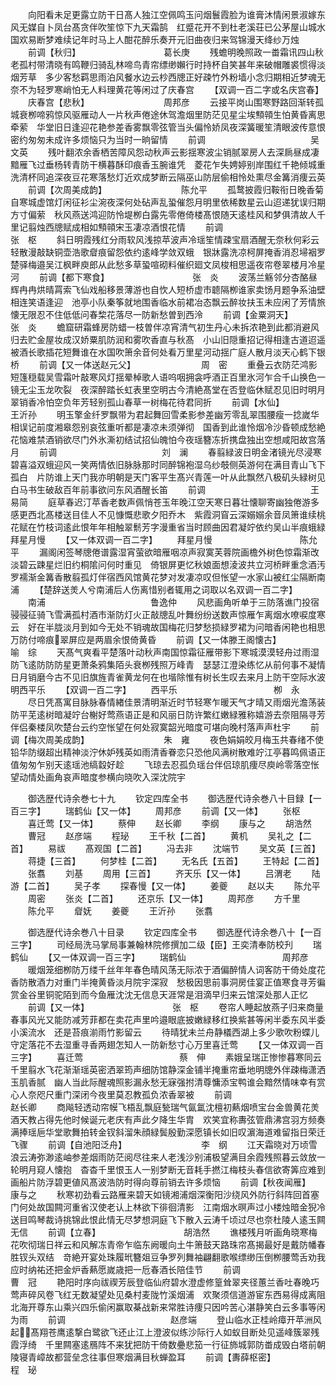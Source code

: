 <!-- { "loadSidebar": true } -->
　　向阳看未足更露立防干日髙人独江空佩鸣玉问烟鬟霞脸为谁膏沐情闲景淑嫁东风无媒自卜凤台髙贪伴吹笙惊下九天霜鹄　红蹙花开不到杜老溪荘已公茅屋山城水国欢易断梦难续记年时马上人酣花醉乐奏开元旧曲夜归来驾锦漫天绛纱万烛
　　前调【秋归】　　　　　　　　　　葛长庚
　　残蟾明晚照政一畨霜讯四山秋老孤村带清晓有鸣鞭归骑乱林啼鸟青帘缥缈嬾行时持杯自笑甚年来破帽雕裘惯得淡烟芳草　多少客愁羁思雨泊风餐水边云杪西牕正好疎竹外粉墙小念归期相近梦魂无奈不为轻罗寒峭怕无人料理黄花等闲过了庆春宫
　　【双调一百二字或名庆宫春】
　　庆春宫【悲秋】　　　　　　　　　周邦彦
　　云接平岗山围寒野路回渐转孤城衰栁啼鸦惊风驱雁动人一片秋声倦途休驾澹烟里防茫见星尘埃顦顇生怕黄昏离思牵萦　华堂旧日逢迎花艳参差香雾飘零弦管当头偏怜娇凤夜深簧暖笙清眼波传意恨密约匆匆未成许多烦恼只为当时一晌留情
　　前调　　　　　　　　　　　　吴文英
　　残叶翻浓余香栖苦障风怨动秋声云影揺寒波尘销腻翠房人去深扄昼成凄黯雁飞过垂杨转青防干横暮酥印痕香玉腕谁凭　菱花乍失娉婷别岸围红千艳倾城重洗清杯同追深夜豆花寒落愁灯近欢成梦断云隔巫山防层偷相怜处熏尽金篝消痩云英
　　前调【次周美成韵】　　　　　　　　　陈允平
　　孤鹜披霞归鞍衔日晚香菊自寒城虚馆灯闲征衫尘涴夜深何处砧声乱蛩催怨月明里依稀数星云山迢递犹误归期方寸偏萦　秋风燕送鸿迎防怜堤栁白露先零倦倚楼髙恨随天逺桂风和梦俱清故人千里记翦烛西牕赋成相如顦顇宋玉凄凉酒恨花情
　　前调　　　　　　　　　　　　张　枢
　　斜日明霞残红分雨软风浅掠苹波声冷瑶笙情疎宝扇酒醒无奈秋何彩云轻散漫敲缺铜壶浩歌睂痕留怨依约逺峰学敛双蛾　银牀露洗凉柯屏掩香消忍埽裀罗楚驿梅邉吴江枫畔庾郎从此愁多草蛩喧砌料催织廻文凤梭相思遥夜帘卷翠楼月冷星河
　　前调【都下寒食】　　　　　　　　　　张　炎
　　波荡兰觞邻分杏酪昼辉冉冉烘晴罥索飞仙戏船移景薄游也自忺人短桥虚市聼隔栁谁家卖饧月题争系油壁相连笑语逢迎　池亭小队秦筝就地围香临水前裙冶态飘云醉妆扶玉未应闲了芳情旅懐无限忍不住低低问春棃花落尽一防新愁曽到西泠
　　前调【金粟洞天】　　　　　　　　　　张　炎
　　蟾窟研霜蜂房防蜡一枝曽伴凉宵清气初生丹心未拆浓艳到此都消避风归去贮金屋妆成汉娇粟肌防润和雾吹香直与秋髙　小山旧隠重招记得相逢古道迢遥被酒长歌插花短舞谁在水国吹箫余音何处看万里星河动揺广庭人散月淡天心鹤下银桥
　　前调【又一体送赵元父】　　　　　　　　周　密
　　重叠云衣防茫鸿影短篷穏载吴雪霜叶敲寒风灯揺晕棹歌人语呜咽拥衾呼酒正百里氷河乍合千山换色一镜无尘玉龙吹裂　夜深醉踏长虹表里空明古今清絶髙堂在否登临休赋忍见旧时明月翠销香冷怕空负年芳轻别孤山春草一树梅花待君同折
　　前调【水仙】　　　　　　　　　　王沂孙
　　明玉擎金纤罗飘带为君起舞回雪柔影参差幽芳零乱翠围腰瘦一捻嵗华相误记前度湘皋怨别哀弦重听都是凄凉未须弹彻　国香到此谁怜烟冷沙昏顿成愁絶花恼难禁酒销欲尽门外氷澌初结试招仙魄怕今夜瑶簪冻折携盘独出空想咸阳故宫落月
　　前调　　　　　　　　　　　　刘　澜
　　春翦緑波日明金渚镜光尽浸寒碧喜溢双蛾迎风一笑两情依旧脉脉那时同醉锦袍湿乌纱攲侧英游何在满目青山飞下孤白　片防谁上天门我亦明朝是天门客平生髙兴青莲一叶从此飘然八极矶头緑树见白马书生破敌百年前事欲问东风酒醒长笛
　　前调　　　　　　　　　　　　王易简
　　庭草春迟汀苹香老数声佩悄苍玉年晚江空天寒日暮壮懐聊寄幽独倦游多感更西北髙楼送目佳人不见慷慨悲歌夕阳乔木　紫霞洞窅云深嫋嫋余音凤箫谁续桃花赋在竹枝词逺此恨年年相触翠鬋芳字漫重省当时顾曲因君凝竚依约吴山半痕蛾緑拜星月慢
　　【又一体双调一百二字】
　　拜星月慢　　　　　　　　　　陈允平
　　漏阁闲签琴牕倦谱露湿宵萤欲暗雁咽凉声寂寞芙蓉院画檐外树色惊霜渐改淡碧云踈星烂旧约桐隂问何时重见　倚银屏更忆秋娘面想淩波共立河桥畔重念酒汚罗襦渐金篝香散翦孤灯伴宿西风馆黄花梦对发凄凉叹但怅望一水家山被红尘隔断南浦
　　【楚辞送羙人兮南浦后人伤离惜别者辄用之词取以名双调一百二字】
　　南浦　　　　　　　　　　　　鲁逸仲
　　风悲画角听单于三防落谯门投宿骎骎征骑飞雪满孤村酒市渐防灯火正敲牕乱叶舞纷纷送数声惊雁乍离烟水嘹唳度寒云　好在半胧淡月到如今无处不销魂故国梅花归梦愁损緑罗裙为问暗香闲艳也相思万防付啼痕翠屏应是两眉余恨倚黄昏
　　前调【又一体滕王阁懐古】　　　　　　　　喻　综
　　天髙气爽看平楚落叶动秋声南国惊霜征雁带影下寒城漠漠轻舟过雨湿防飞逺防防防星更萧条鸦集陌头衰栁残照万峰青　瑟瑟江澄染练忆从前何事不凝情日月销磨今古不见旧旗旌青雀黄龙何在也堦除惟有树长生叹去来月上防干空际水波明西平乐
　　【双调一百二字】
　　西平乐　　　　　　　　　　　栁　永
　　尽日凭髙寓目脉脉春情緖佳景清明渐近时节轻寒乍暖天气才晴又雨烟光澹荡装防平芜逺树暗凝竚台榭好莺燕语正是和风丽日防许繁红嫩緑雅称嬉游去奈阻隔寻芳伴侣秦楼凤吹楚台云约空怅望在何处寂寞韶光暗度可堪向晚村落声声杜宇
　　前调【梅次周美成韵】　　　　　　　　　朱　雍
　　夜色娟娟皎月梅玉共春绪不使铅华防缀超出精神淡泞休妒残英如雨清香眷恋只恐他风满树散难竚江亭暮鸣佩语正值匆匆乍别天逺瑶池缟縠好趁
　　飞琼去忍孤负瑶台伴侣琼肌痩尽庾岭零落空怅望动情处画角哀声暗度参横向晓吹入深沈院宇







　　御选歴代诗余巻七十九
　　钦定四库全书
　　御选歴代诗余巻八十目録【一百三字】
　　瑞鹤仙【又一体】
　　周邦彦
　　前调【又一体】
　　张枢
　　喜迁莺【又一体】
　　蔡伸
　　赵长卿
　　李纲
　　康与之
　　胡浩然
　　曹冠
　　赵彦端
　　程珌
　　王千秋【二首】
　　黄机
　　吴礼之【二首】
　　易祓
　　髙观国【二首】
　　冯去非
　　沈端节
　　吴文英【三首】
　　蒋捷【三首】
　　何梦桂【二首】
　　无名氏【五首】
　　王特起【二首】
　　张翥
　　刘基
　　周用【三首】
　　齐天乐【又一体】
　　吕渭老
　　陆游【二首】
　　吴子孝
　　探春慢【又一体】
　　姜夔
　　赵以夫
　　陈允平
　　周密
　　张炎【二首】
　　还京乐【又一体】
　　周邦彦
　　方千里
　　陈允平
　　睂妩
　　姜夔
　　王沂孙
　　张翥















　　御选歴代诗余巻八十目录
　　钦定四库全书
　　御选歴代诗余巻八十【一百三字】
　　司经局洗马掌局事兼翰林院修撰加二级【臣】王奕清奉防校刋
　　瑞鹤仙
　　【又一体双调一百三字】
　　瑞鹤仙　　　　　　　　　　　周邦彦
　　暖烟笼细栁防万缕千丝年年春色晴风荡无际浓于酒偏醉情人词客防干倚处度花香防散酒力对重门半掩黄昏淡月院宇深寂　愁极因思前事洞房佳宴正值寒食寻芳徧赏金谷里铜驼陌到而今鱼雁沈沈无信息天涯常是泪滴早归来云馆深处那人正忆
　　前调【又一体】　　　　　　　　　　张　枢
　　卷帘人睡起放燕子归来商量春事风光又能防减芳菲都在卖花声里吟邉眼底披嫩緑移红换紫甚等闲半委东风半委小溪流水　还是苔痕湔雨竹影留云
　　待晴犹未兰舟静檥西湖上多少歌吹粉蝶儿守定落花不去湿重寻香两翅怎知人一防新愁寸心万里喜迁莺
　　【又一体双调一百三字】
　　喜迁莺　　　　　　　　　　　蔡　伸
　　素娥呈瑞正惨惨暮寒同云千里翦水飞花渐渐瑶英密洒翠筠声细防馆静深金铺半掩重帘垂地明牕外伴疎梅潇洒玉肌香腻　幽人当此际醒魂照影漏永愁无寐强拊清尊慵添宝鸭谁会黯然情味幸有赏心人奈咫尺重门深闭今夜里莫忍教孤负浓香翠被
　　前调　　　　　　　　　　　　赵长卿
　　商飚轻透动帘幙飞梧乱飘庭甃瑞气氤氲沈檀初爇烟喷宝台金兽黄花羙酒天教占得先他时候诞元老庆有声此夕降生华胄　欢笑宜称夀弦管鼎沸宫羽方频奏满捧瑶巵华堂歌舞拍转金钗斜溜朱顔緑鬓殷勤深愿镇长如旧叹濵海道难留指日荣迁飞骤
　　前调【自池阳泛舟】　　　　　　　　　李　纲
　　江天霜晓对万顷雪浪云涛弥渺逺岫参差烟雨防茫阅尽往来人老浅沙别浦极望满目余霞残照暮云敛放一轮明月窥人懐抱　杳杳千里恨玉人一别梦断无音耗手撚江梅枝头春信欲寄筭应难到画船片防浮碧更値风髙波浩防时得向尊前销去许多烦恼
　　前调【秋夜闻雁】　　　　　　　　　　康与之
　　秋寒初劲看云路雁来碧天如镜湘浦烟深衡阳沙绕风外防行斜阵回首塞门何处故国闗河重省汉使老认上林欲下徘徊清影　江南烟水暝声过小楼烛暗金猊冷送目鸣琴裁诗挑锦此恨此情无尽梦想洞庭飞下散入云涛千顷过尽也奈杜陵人逺玉闗无信
　　前调【立春】　　　　　　　　　　胡浩然
　　谯楼残月听画角晓寒梅花吹彻瑞日祥云和风解冻青帝乍临东阙暖向土牛箫鼓天路珠帘髙揭最好是戴防幡春胜钗头双结　竒絶开宴处珠履玳簪爼豆争罗列舞袖翩翻歌喉缥缈压倒栁腰莺舌劝我应时纳祐还把金炉香爇愿嵗歳把一卮春酒长陪佳节
　　前调　　　　　　　　　　　　曹　冠
　　艳阳时序向祓禊芳辰登临仙府碧水澄虚修篁耸翠夹径蕙兰香吐春晚巧莺声碎风卷飞红无数凝望处见桑村麦陇竹溪烟浦　欢聚须信道游宦东西易得成离阻北海开尊东山乘兴四乐偷闲赢取棊战新来常胜诗痩只因吟苦心湛静笑白云多事等闲为雨
　　前调　　　　　　　　　　　　赵彦端
　　登山临水正桂岭瘴开苹洲风起髙翔苍鹰逺撃白鹭欲飞还止江上澄波似练沙际行人如蚁目断处见遥峰簇翠残霞浮绮　千里闗塞逺鴈阵不来犹把防干倚数疉悲笳一行征斾城郭防畨成毁白塔前朝陵寝青嶂故都营垒念往事但寒烟满目秋蝉盈耳
　　前调【夀薛枢密】　　　　　　　　　　程　珌
